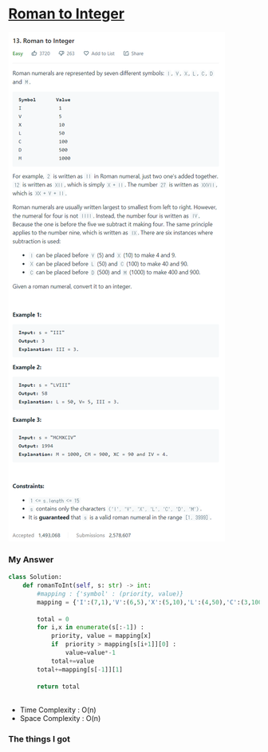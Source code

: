 # [Roman to Integer](https://leetcode.com/problems/roman-to-integer/)

![image](Problem.png)



### My Answer

```python
class Solution:
    def romanToInt(self, s: str) -> int:
        #mapping : {'symbol' : (priority, value)}
        mapping = {'I':(7,1),'V':(6,5),'X':(5,10),'L':(4,50),'C':(3,100),'D':(2,500),'M':(1,1000)}
        
        total = 0
        for i,x in enumerate(s[:-1]) : 
            priority, value = mapping[x]
            if  priority > mapping[s[i+1]][0] : 
                value=value*-1
            total+=value
        total+=mapping[s[-1]][1]
        
        return total
            
```

* Time Complexity : O(n)
* Space Complexity : O(n)



### The things I got
